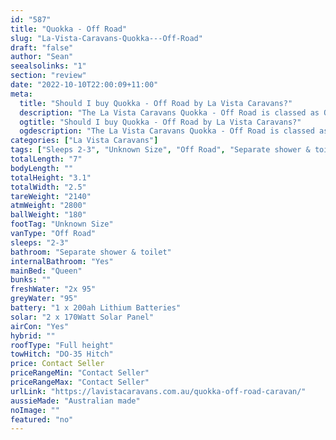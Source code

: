 ```yaml
---
id: "587"
title: "Quokka - Off Road"
slug: "La-Vista-Caravans-Quokka---Off-Road"
draft: "false"
author: "Sean"
seealsolinks: "1"
section: "review"
date: "2022-10-10T22:00:09+11:00"
meta:
  title: "Should I buy Quokka - Off Road by La Vista Caravans?"
  description: "The La Vista Caravans Quokka - Off Road is classed as Off Road, and sleeps 2-3 people. It is Australian made and comes in at Unknown Size. It generally has Separate shower & toilet."
  ogtitle: "Should I buy Quokka - Off Road by La Vista Caravans?"
  ogdescription: "The La Vista Caravans Quokka - Off Road is classed as Off Road, and sleeps 2-3 people. It is Australian made and comes in at Unknown Size. It generally has Separate shower & toilet."
categories: ["La Vista Caravans"]
tags: ["Sleeps 2-3", "Unknown Size", "Off Road", "Separate shower & toilet", "Full height", "Price Unknown", "Australian made"]
totalLength: "7"
bodyLength: ""
totalHeight: "3.1"
totalWidth: "2.5"
tareWeight: "2140"
atmWeight: "2800"
ballWeight: "180"
footTag: "Unknown Size"
vanType: "Off Road"
sleeps: "2-3"
bathroom: "Separate shower & toilet"
internalBathroom: "Yes"
mainBed: "Queen"
bunks: ""
freshWater: "2x 95"
greyWater: "95"
battery: "1 x 200ah Lithium Batteries"
solar: "2 x 170Watt Solar Panel"
airCon: "Yes"
hybrid: ""
roofType: "Full height"
towHitch: "DO-35 Hitch"
price: Contact Seller
priceRangeMin: "Contact Seller"
priceRangeMax: "Contact Seller"
urlLink: "https://lavistacaravans.com.au/quokka-off-road-caravan/"
aussieMade: "Australian made"
noImage: ""
featured: "no"
---
```

